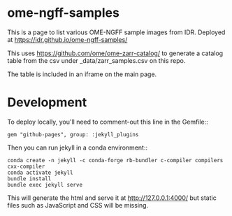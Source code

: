 
# ome-ngff-samples

This is a page to list various OME-NGFF sample images from IDR. Deployed at https://idr.github.io/ome-ngff-samples/

This uses https://github.com/ome/ome-zarr-catalog/ to generate a catalog table from the csv under
_data/zarr_samples.csv on this repo.

The table is included in an iframe on the main page.

# Development

To deploy locally, you'll need to comment-out this line in the Gemfile::

    gem "github-pages", group: :jekyll_plugins

Then you can run jekyll in a conda environment::

    conda create -n jekyll -c conda-forge rb-bundler c-compiler compilers cxx-compiler
    conda activate jekyll
    bundle install
    bundle exec jekyll serve

This will generate the html and serve it at http://127.0.0.1:4000/ but static files
such as JavaScript and CSS will be missing.
